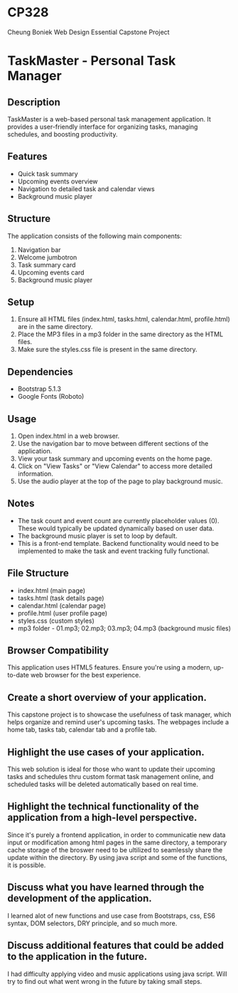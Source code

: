 # CP328
Cheung Boniek Web Design Essential Capstone Project

# TaskMaster - Personal Task Manager

## Description
TaskMaster is a web-based personal task management application. It provides a user-friendly interface for organizing tasks, managing schedules, and boosting productivity.

## Features
- Quick task summary
- Upcoming events overview
- Navigation to detailed task and calendar views
- Background music player

## Structure
The application consists of the following main components:
1. Navigation bar
2. Welcome jumbotron
3. Task summary card
4. Upcoming events card
5. Background music player

## Setup
1. Ensure all HTML files (index.html, tasks.html, calendar.html, profile.html) are in the same directory.
2. Place the MP3 files in a mp3 folder in the same directory as the HTML files.
3. Make sure the styles.css file is present in the same directory.

## Dependencies
- Bootstrap 5.1.3
- Google Fonts (Roboto)

## Usage
1. Open index.html in a web browser.
2. Use the navigation bar to move between different sections of the application.
3. View your task summary and upcoming events on the home page.
4. Click on "View Tasks" or "View Calendar" to access more detailed information.
5. Use the audio player at the top of the page to play background music.

## Notes
- The task count and event count are currently placeholder values (0). These would typically be updated dynamically based on user data.
- The background music player is set to loop by default.
- This is a front-end template. Backend functionality would need to be implemented to make the task and event tracking fully functional.

## File Structure
- index.html (main page)
- tasks.html (task details page)
- calendar.html (calendar page)
- profile.html (user profile page)
- styles.css (custom styles)
- mp3 folder - 01.mp3; 02.mp3; 03.mp3; 04.mp3 (background music files)

## Browser Compatibility
This application uses HTML5 features. Ensure you're using a modern, up-to-date web browser for the best experience.

## Create a short overview of your application.
This capstone project is to showcase the usefulness of task manager, which helps organize and remind user's upcoming tasks.  The webpages include a home tab, tasks tab, calendar tab and a profile tab. 

## Highlight the use cases of your application.
This web solution is ideal for those who want to update their upcoming tasks and schedules thru custom format task management online, and scheduled tasks will be deleted automatically based on real time.

## Highlight the technical functionality of the application from a high-level perspective.
Since it's purely a frontend application, in order to communicatie new data input or modification among html pages in the same directory, a temporary cache storage of the broswer need to be ultilized to seamlessly share the update within the directory.  By using java script and some of the functions, it is possible. 

## Discuss what you have learned through the development of the application.
I learned alot of new functions and use case from Bootstraps, css, ES6 syntax, DOM selectors, DRY principle, and so much more.

## Discuss additional features that could be added to the application in the future.
I had difficulty applying video and music applications using java script.  Will try to find out what went wrong in the future by taking small steps. 


